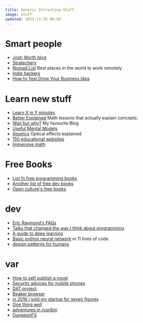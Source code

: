 ```yaml
---
title: Generic Intresting Stuff
image: stuff
updated: 2015-11-25 00:59
---
```

# Smart people
- [Josh Worth blog](http://www.joshworth.com/)
- [Stratechery](https://stratechery.com/)
- [Nomad List](https://nomadlist.com/) Best places in the world to work remotely
- [Indie hackers](https://www.indiehackers.com/businesses)
- [How to Test Drive Your Business Idea](https://blog.ladder.io/business-idea/)

# Learn new stuff
- [Learn X in Y minutes](https://learnxinyminutes.com/)
- [Better Explained](http://betterexplained.com/) Math lessons that actually explain concepts.
- [Wait but why?](http://waitbutwhy.com/) My favourite Blog
- [Useful Mental Models](https://medium.com/@yegg/mental-models-i-find-repeatedly-useful-936f1cc405d#.nmtovyt9k)
- [Atoptics](http://www.atoptics.co.uk/) Optical effects explained
- [150 educational websites](https://medium.com/@imaginetta/150-educational-websites-for-lifelong-learners-71c1d8e94843#.q9n14gcej)
- [Immersive math](http://immersivemath.com/ila/index.html)

# Free Books
- [List fo free programming books](https://github.com/vhf/free-programming-books/blob/master/free-programming-books.md)
- [Another list of free dev books](https://devfreebooks.github.io/)
- [Open culture's free books](http://www.openculture.com/free_ebooks)

# dev
- [Eric Raymond's FAQs](http://www.catb.org/~esr/faqs/)
- [Talks that changed the way I think about programming](http://www.opowell.com/post/talks-that-changed-the-way-i-think-about-programming/)
- [A guide to deep learning](http://yerevann.com/a-guide-to-deep-learning/)
- [Basic python neural network](https://iamtrask.github.io/2015/07/12/basic-python-network/) in 11 lines of code
- [design patterns for humans](https://github.com/kamranahmedse/design-patterns-for-humans)

# var
- [How to self publish a novel](http://www.zhubert.com/blog/2017/02/25/how-to-self-publish-a-novel-in-2017/)
- [Security advices for mobile phones](http://blog.kraken.com/post/153209105847/security-advisory-mobile-phones)
- [DAT project](http://docs.datproject.org/)
- [Beaker browser](https://beakerbrowser.com/)
- [in 2016 I sold my startup for seven figures](https://medium.com/@kenanhopkins/in-2016-i-sold-my-startup-for-seven-figures-a3c60db80947#.2c7bg6ktl)
- [One thing well](http://onethingwell.org/)
- [adventures in /usr/bin](http://ablagoev.github.io/linux/adventures/commands/2017/02/19/adventures-in-usr-bin.html)
- [DungeonFS](https://github.com/ChrisRx/dungeonfs)
